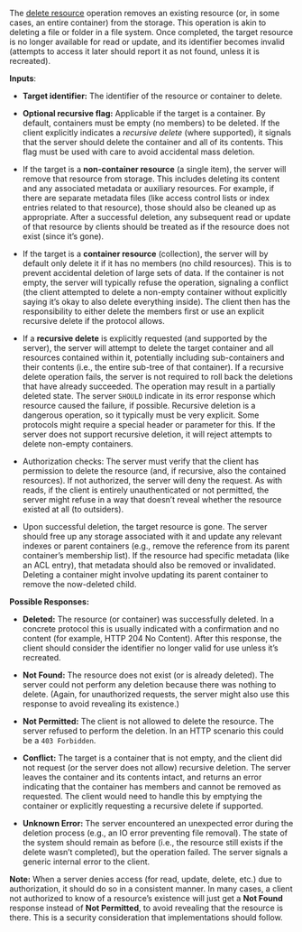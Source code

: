 The [delete resource](https://w3c.github.io/lws-protocol/spec/#dfn-deletion) operation removes an existing resource (or, in some cases, an entire container) from the storage. This operation is akin to deleting a file or folder in a file system. Once completed, the target resource is no longer available for read or update, and its identifier becomes invalid (attempts to access it later should report it as not found, unless it is recreated).

**Inputs**:

* **Target identifier:** The identifier of the resource or container to delete.

* **Optional recursive flag:** Applicable if the target is a container. By default, containers must be empty (no members) to be deleted. If the client explicitly indicates a *recursive delete* (where supported), it signals that the server should delete the container and all of its contents. This flag must be used with care to avoid accidental mass deletion.

* If the target is a **non-container resource** (a single item), the server will remove that resource from storage. This includes deleting its content and any associated metadata or auxiliary resources. For example, if there are separate metadata files (like access control lists or index entries related to that resource), those should also be cleaned up as appropriate. After a successful deletion, any subsequent read or update of that resource by clients should be treated as if the resource does not exist (since it’s gone).

* If the target is a **container resource** (collection), the server will by default only delete it if it has no members (no child resources). This is to prevent accidental deletion of large sets of data. If the container is not empty, the server will typically refuse the operation, signaling a conflict (the client attempted to delete a non-empty container without explicitly saying it’s okay to also delete everything inside). The client then has the responsibility to either delete the members first or use an explicit recursive delete if the protocol allows.

* If a **recursive delete** is explicitly requested (and supported by the server), the server will attempt to delete the target container and all resources contained within it, potentially including sub-containers and their contents (i.e., the entire sub-tree of that container). If a recursive delete operation fails, the server is not required to roll back the deletions that have already succeeded. The operation may result in a partially deleted state. The server `SHOULD` indicate in its error response which resource caused the failure, if possible. Recursive deletion is a dangerous operation, so it typically must be very explicit. Some protocols might require a special header or parameter for this. If the server does not support recursive deletion, it will reject attempts to delete non-empty containers.

* Authorization checks: The server must verify that the client has permission to delete the resource (and, if recursive, also the contained resources). If not authorized, the server will deny the request. As with reads, if the client is entirely unauthenticated or not permitted, the server might refuse in a way that doesn’t reveal whether the resource existed at all (to outsiders).

* Upon successful deletion, the target resource is gone. The server should free up any storage associated with it and update any relevant indexes or parent containers (e.g., remove the reference from its parent container’s membership list). If the resource had specific metadata (like an ACL entry), that metadata should also be removed or invalidated. Deleting a container might involve updating its parent container to remove the now-deleted child.

**Possible Responses:**

* **Deleted:** The resource (or container) was successfully deleted. In a concrete protocol this is usually indicated with a confirmation and no content (for example, HTTP 204 No Content). After this response, the client should consider the identifier no longer valid for use unless it’s recreated.

* **Not Found:** The resource does not exist (or is already deleted). The server could not perform any deletion because there was nothing to delete. (Again, for unauthorized requests, the server might also use this response to avoid revealing its existence.)

* **Not Permitted:** The client is not allowed to delete the resource. The server refused to perform the deletion. In an HTTP scenario this could be a `403 Forbidden`.

* **Conflict:** The target is a container that is not empty, and the client did not request (or the server does not allow) recursive deletion. The server leaves the container and its contents intact, and returns an error indicating that the container has members and cannot be removed as requested. The client would need to handle this by emptying the container or explicitly requesting a recursive delete if supported.

* **Unknown Error:** The server encountered an unexpected error during the deletion process (e.g., an IO error preventing file removal). The state of the system should remain as before (i.e., the resource still exists if the delete wasn’t completed), but the operation failed. The server signals a generic internal error to the client.

**Note:** When a server denies access (for read, update, delete, etc.) due to authorization, it should do so in a consistent manner. In many cases, a client not authorized to know of a resource’s existence will just get a **Not Found** response instead of **Not Permitted**, to avoid revealing that the resource is there. This is a security consideration that implementations should follow.